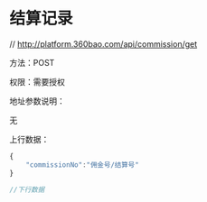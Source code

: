 # 结算记录

// http://platform.360bao.com/api/commission/get

方法：POST

权限：需要授权

地址参数说明：

无

上行数据：

```javascript
{
    "commissionNo":"佣金号/结算号"
}
```

```javascript
//下行数据
```

